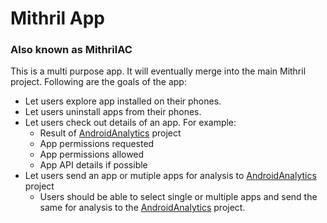 # Mithril App
### Also known as MithrilAC
This is a multi purpose app. It will eventually merge into the main Mithril project.
Following are the goals of the app:
* Let users explore app installed on their phones.
* Let users uninstall apps from their phones.
* Let users check out details of an app. For example:
  * Result of [AndroidAnalytics](https://github.com/Ebiquity/AndroidAnalytics) project
  * App permissions requested
  * App permissions allowed
  * App API details if possible
* Let users send an app or mutiple apps for analysis to [AndroidAnalytics](https://github.com/Ebiquity/AndroidAnalytics) project
  * Users should be able to select single or multiple apps and send the same for analysis to the [AndroidAnalytics](https://github.com/Ebiquity/AndroidAnalytics) project.
